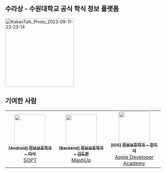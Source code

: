 ## 수라상 - 수원대학교 공식 학식 정보 플랫폼


<img width="222" alt="KakaoTalk_Photo_2023-09-11-23-23-14" src="https://github.com/Sulasang/.github/assets/60564431/7c6091d7-aee6-41e3-bc5d-966b16f21449">

## 기여한 사람

<table>
    <td align="center"><a href="https://github.com/lsakee"><img src="https://avatars.githubusercontent.com/u/93514333?v=4" width="100px;" alt=""/><br /><sub><b>[Android] 정보보호학과 - 이삭</b></sub></a><br /></a><a href ="https://www.sopt.org/">SOPT</td>
    <td align="center"><a href="https://github.com/k-diger"><img src="https://avatars.githubusercontent.com/u/60564431?v=4" width="100px;" alt=""/><br /><sub><b>[Backend] 정보보호학과 - 김도현</b></sub></a><br /></a><a href ="https://mash-up.kr/">MashUp</td>
    <td align="center"><a href="https://github.com/sozohoy"><img src="https://avatars.githubusercontent.com/u/49385546?v=4" width="100px;" alt=""/><br /><sub><b>[iOS] 정보보호학과 - 한지석</b></sub></a><br /></a><a href="https://developeracademy.postech.ac.kr/">Apple Developer Academy</td>
  </tr>
</table>
